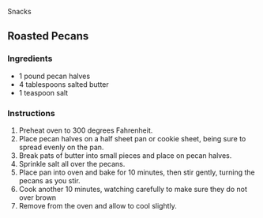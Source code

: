 Snacks

## Roasted Pecans

### Ingredients

- 1 pound pecan halves
- 4 tablespoons salted butter
- 1 teaspoon salt

### Instructions

1. Preheat oven to 300 degrees Fahrenheit.
2. Place pecan halves on a half sheet pan or cookie sheet, being sure to spread evenly on the pan.
3. Break pats of butter into small pieces and place on pecan halves.
4. Sprinkle salt all over the pecans.
5. Place pan into oven and bake for 10 minutes, then stir gently, turning the pecans as you stir.
6. Cook another 10 minutes, watching carefully to make sure they do not over brown
7. Remove from the oven and allow to cool slightly.
